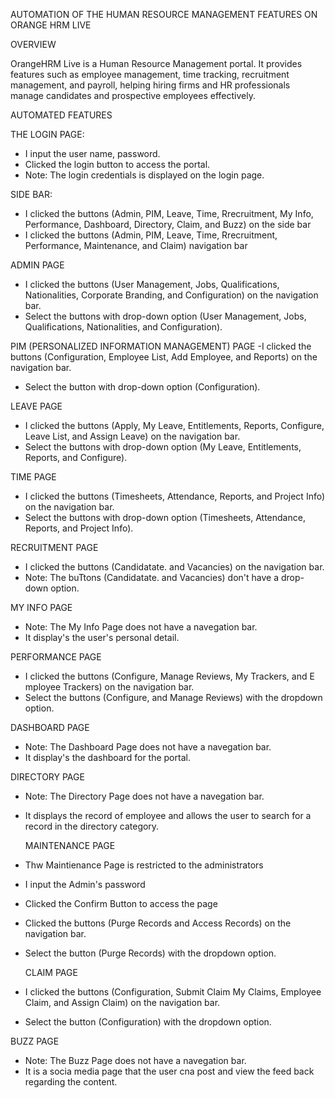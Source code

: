 AUTOMATION OF THE HUMAN RESOURCE MANAGEMENT FEATURES ON ORANGE HRM LIVE 

OVERVIEW

OrangeHRM Live is a Human Resource Management portal. It provides features such as employee management, time tracking, recruitment management, and payroll, helping hiring firms and HR professionals manage candidates and prospective employees effectively.

AUTOMATED FEATURES

THE LOGIN PAGE:

- I input the user name, password.
- Clicked the login button to access the portal.
- Note: The login credentials is displayed on the login page.

SIDE BAR:
- I clicked the buttons (Admin, PIM, Leave, Time, Rrecruitment, My Info, Performance, Dashboard, Directory, Claim, and Buzz) on the side bar
- I clicked the buttons (Admin, PIM, Leave, Time, Rrecruitment, Performance, Maintenance, and Claim)  navigation bar

ADMIN PAGE
- I clicked the buttons (User Management, Jobs, Qualifications, Nationalities, Corporate Branding, and Configuration) on the navigation bar.
- Select the buttons with drop-down option (User Management, Jobs, Qualifications, Nationalities, and Configuration).
 
PIM (PERSONALIZED INFORMATION MANAGEMENT) PAGE
-I clicked the buttons (Configuration, Employee List, Add Employee, and Reports) on the navigation bar.
- Select the button with drop-down option (Configuration).

LEAVE PAGE
- I clicked the buttons (Apply, My Leave, Entitlements, Reports, Configure, Leave List, and Assign Leave) on the navigation bar.
- Select the buttons with drop-down option (My Leave, Entitlements, Reports, and Configure).

TIME PAGE
- I clicked the buttons (Timesheets, Attendance, Reports, and Project Info) on the navigation bar.
- Select the buttons with drop-down option (Timesheets, Attendance, Reports, and Project Info).

RECRUITMENT PAGE
- I clicked the buttons (Candidatate. and Vacancies) on the navigation bar.
- Note: The buTtons (Candidatate. and Vacancies) don't have a drop-down option.

MY INFO PAGE
- Note: The My Info Page does not have a navegation bar.
- It display's the user's personal detail.
  
PERFORMANCE PAGE
- I clicked the buttons (Configure, Manage Reviews, My Trackers, and E mployee Trackers) on the navigation bar.
- Select the buttons (Configure, and Manage Reviews) with the dropdown option.

DASHBOARD PAGE
- Note: The Dashboard Page does not have a navegation bar.
- It display's the dashboard for the portal.
  
DIRECTORY PAGE
- Note: The Directory Page does not have a navegation bar. 
- It displays the record of employee and allows the user to search for a record in the directory category.

  MAINTENANCE PAGE
-  Thw Maintienance Page is restricted to the administrators
-  I input the Admin's password
-  Clicked the Confirm Button to access the page
-  Clicked the buttons (Purge Records and Access Records) on the navigation bar.
- Select the button (Purge Records) with the dropdown option.

  CLAIM PAGE
- I clicked the buttons (Configuration, Submit Claim My Claims, Employee Claim, and Assign Claim) on the navigation bar.
- Select the button (Configuration) with the dropdown option.

BUZZ PAGE
- Note: The Buzz Page does not have a navegation bar.
- It is a socia media page that the user cna post and view the feed back regarding the content.
